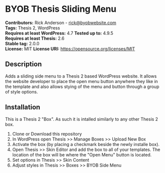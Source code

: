 # BYOB Thesis Sliding Menu #
 
**Contributors:**      Rick Anderson - rick@byobwebsite.com  
**Tags:**  Thesis 2, WordPress  
**Requires at least WordPress:** 4.7 
**Tested up to:**      4.9.5  
**Requires at least Thesis:** 2.6  
**Stable tag:**        2.0.0  
**License:**           MIT 
**License URI:**       https://opensource.org/licenses/MIT  

## Description ##

Adds a sliding side menu to a Thesis 2 based WordPress website.  It allows the website developer
to place the open menu button anywhere they like in the template and also allows stying of the 
menu and button through a group of style options.

## Installation ##

This is a Thesis 2 "Box".  As such it is intalled similarly to any other Thesis 2 box.

1. Clone or Download this repository
2. In WordPress open Thesis >> Manage Boxes >> Upload New Box
3. Activate the box (by placing a checkmark beside the newly installe box).
4. Open Thesis >> Skin Editor and add the box to all of your templates.  The location
of the box will be where the "Open Menu" button is located.
5. Set options in Thesis >> Skin Content
6. Adjust styles in Thesis >> Boxes >> BYOB Side Menu